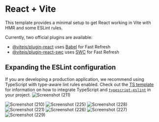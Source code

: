 # React + Vite

This template provides a minimal setup to get React working in Vite with HMR and some ESLint rules.

Currently, two official plugins are available:

- [@vitejs/plugin-react](https://github.com/vitejs/vite-plugin-react/blob/main/packages/plugin-react) uses [Babel](https://babeljs.io/) for Fast Refresh
- [@vitejs/plugin-react-swc](https://github.com/vitejs/vite-plugin-react/blob/main/packages/plugin-react-swc) uses [SWC](https://swc.rs/) for Fast Refresh

## Expanding the ESLint configuration

If you are developing a production application, we recommend using TypeScript with type-aware lint rules enabled. Check out the [TS template](https://github.com/vitejs/vite/tree/main/packages/create-vite/template-react-ts) for information on how to integrate TypeScript and [`typescript-eslint`](https://typescript-eslint.io) in your project.
![Screenshot (211)](https://github.com/user-attachments/assets/4faf0bf1-cf50-4054-96c8-c1f91505c5b3)

![Screenshot (210)](https://github.com/user-attachments/assets/8e0b57ca-dbe6-4116-b88c-181c5b415058)
![Screenshot (225)](https://github.com/user-attachments/assets/3d60d132-41a8-4a8e-b839-112120b693a0)
![Screenshot (228)](https://github.com/user-attachments/assets/979bb391-25b9-4448-a929-326ce35abe0b)
![Screenshot (221)](https://github.com/user-attachments/assets/6bd8de5e-d32c-4f93-9790-eb98637ef07d)
![Screenshot (226)](https://github.com/user-attachments/assets/cecee31e-0bd2-49a2-93f1-887d631418f6)
![Screenshot (227)](https://github.com/user-attachments/assets/837d63ce-a4fc-4ba0-9098-b033f8bee0af)
![Screenshot (229)](https://github.com/user-attachments/assets/58b9fc07-02bb-4179-8ece-a187f123aa01)
